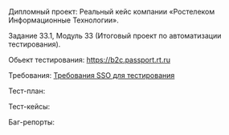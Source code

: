 Дипломный проект: Реальный кейс компании «Ростелеком Информационные Технологии».

Задание 33.1, Модуль 33 (Итоговый проект по автоматизации тестирования).


Обьект тестирования: https://b2c.passport.rt.ru

Требования: [Требования SSO для тестирования](https://github.com/krayushkins/SkillFactory/blob/main/33.1/Требования_SSO_для_тестирования.pdf)

Тест-план: 

Тест-кейсы: 

Баг-репорты: 
